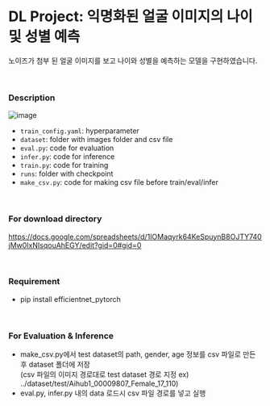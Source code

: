 # DL Project: 익명화된 얼굴 이미지의 나이 및 성별 예측 #
노이즈가 첨부 된 얼굴 이미지를 보고 나이와 성별을 예측하는 모델을 구현하였습니다.

<br>

### Description
![image](https://github.com/ley-21/DL/assets/107639414/3dbb8ac2-0c41-4dc0-802a-0dc49e9e3dcc)
- `train_config.yaml`: hyperparameter
- `dataset`: folder with images folder and csv file  
- `eval.py`: code for evaluation
- `infer.py`: code for inference
- `train.py`: code for training
- `runs`: folder with checkpoint 
- `make_csv.py`: code for making csv file before train/eval/infer

<br>

### For download directory ###
<a>https://docs.google.com/spreadsheets/d/1IOMaqyrk64KeSpuynB8OJTY740jMw0IxNIsqouAhEGY/edit?gid=0#gid=0<a>

<br>
   
### Requirement
- pip install efficientnet_pytorch

<br>
  
### For Evaluation & Inference
- make_csv.py에서 test dataset의 path, gender, age 정보를 csv 파일로 만든 후 dataset 폴더에 저장<br>
(csv 파일의 이미지 경로대로 test dataset 경로 지정 ex) ../dataset/test/Aihub1_00009807_Female_17_110)
- eval.py, infer.py 내의 data 로드시 csv 파일 경로를 넣고 실행




